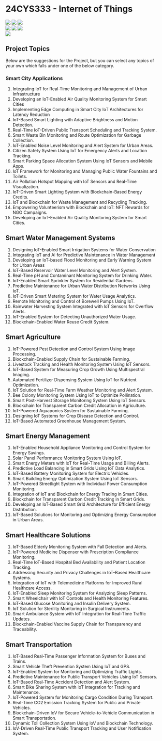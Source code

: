 # 24CYS333 - Internet of Things
![](https://img.shields.io/badge/Batch-22CYS-lightgreen) ![](https://img.shields.io/badge/UG-blue) ![](https://img.shields.io/badge/Subject-IoT-blue)
<br/>
![](https://img.shields.io/badge/Lecture-2-orange) ![](https://img.shields.io/badge/Practical-3-orange) ![](https://img.shields.io/badge/Credits-3-orange) <br/>
![](https://img.shields.io/badge/Regular_Students-72-gold) <br/>

## Project Topics

Below are the suggestions for the Project, but you can select any topics of your own which falls under one of the below category.

### Smart City Applications
1. Integrating IoT for Real-Time Monitoring and Management of Urban Infrastructure
2. Developing an IoT-Enabled Air Quality Monitoring System for Smart Cities
3. Implementing Edge Computing in Smart City IoT Architectures for Latency Reduction
4. IoT-Based Smart Lighting with Adaptive Brightness and Motion Detection.
5. Real-Time IoT-Driven Public Transport Scheduling and Tracking System.
6. Smart Waste Bin Monitoring and Route Optimization for Garbage Collection.
7. IoT-Enabled Noise Level Monitoring and Alert System for Urban Areas.
8. Citizen Safety System Using IoT for Emergency Alerts and Location Tracking.
9. Smart Parking Space Allocation System Using IoT Sensors and Mobile Apps.
10. IoT Framework for Monitoring and Managing Public Water Fountains and Toilets.
11. Air Pollution Hotspot Mapping with IoT Sensors and Real-Time Visualization.
12. IoT-Driven Smart Lighting System with Blockchain-Based Energy Credits.
13. IoT and Blockchain for Waste Management and Recycling Tracking.
14. Empowering Volunteerism with Blockchain and IoT: NFT Rewards for NGO Campaigns.
15. Developing an IoT-Enabled Air Quality Monitoring System for Smart Cities.

## Smart Water Management Systems
1. Designing IoT-Enabled Smart Irrigation Systems for Water Conservation
2. Integrating IoT and AI for Predictive Maintenance in Water Management
3. Developing an IoT-based Flood Monitoring and Early Warning System for Urban Areas
4. IoT-Based Reservoir Water Level Monitoring and Alert System.
5. Real-Time pH and Contaminant Monitoring System for Drinking Water.
6. IoT-Enabled Smart Sprinkler System for Residential Gardens.
7. Predictive Maintenance for Urban Water Distribution Networks Using IoT.
8. IoT-Driven Smart Metering System for Water Usage Analytics.
9. Remote Monitoring and Control of Borewell Pumps Using IoT.
10. Rainwater Harvesting System Integrated with IoT Sensors for Overflow Alerts.
11. IoT-Enabled System for Detecting Unauthorized Water Usage.
12. Blockchain-Enabled Water Reuse Credit System.

## Smart Agriculture
1. IoT-Powered Pest Detection and Control System Using Image Processing.
2. Blockchain-Enabled Supply Chain for Sustainable Farming.
3. Livestock Tracking and Health Monitoring System Using IoT Sensors.
4. IoT-Based System for Measuring Crop Growth Using Multispectral Imaging.
5. Automated Fertilizer Dispensing System Using IoT for Nutrient Optimization.
6. IoT Solution for Real-Time Farm Weather Monitoring and Alert System.
7. Bee Colony Monitoring System Using IoT to Optimize Pollination.
8. Smart Post-Harvest Storage Monitoring System Using IoT Sensors.
9. Blockchain for Transparent Carbon Credit Allocation in Agriculture.
10. IoT-Powered Aquaponics System for Sustainable Farming.
11. Designing IoT Systems for Crop Disease Detection and Control.
12. IoT-Based Automated Greenhouse Management System.

## Smart Energy Management
1. IoT-Enabled Household Appliance Monitoring and Control System for Energy Savings.
2. Solar Panel Performance Monitoring System Using IoT.
3. Smart Energy Meters with IoT for Real-Time Usage and Billing Alerts.
4. Predictive Load Balancing in Smart Grids Using IoT Data Analytics.
5. IoT-Based Battery Monitoring System for Electric Vehicles.
6. Smart Building Energy Optimization System Using IoT Sensors.
7. IoT-Powered Streetlight System with Individual Power Consumption Monitoring.
8. Integration of IoT and Blockchain for Energy Trading in Smart Cities.
9. Blockchain for Transparent Carbon Credit Tracking in Smart Grids.
10. Developing an IoT-Based Smart Grid Architecture for Efficient Energy Distribution.
11. IoT-Based Solutions for Monitoring and Optimizing Energy Consumption in Urban Areas.

## Smart Healthcare Solutions
1. IoT-Based Elderly Monitoring System with Fall Detection and Alerts.
2. IoT-Powered Medicine Dispenser with Prescription Compliance Monitoring.
3. Real-Time IoT-Based Hospital Bed Availability and Patient Location Tracking.
4. Addressing Security and Privacy Challenges in IoT-Based Healthcare Systems.
5. Integration of IoT with Telemedicine Platforms for Improved Rural Healthcare Access.
6. IoT-Enabled Sleep Monitoring System for Analyzing Sleep Patterns.
7. Smart Wheelchair with IoT Controls and Health Monitoring Features.
8. IoT-Based Glucose Monitoring and Insulin Delivery System.
9. IoT Solution for Sterility Monitoring in Surgical Instruments.
10. Smart Ambulance System with IoT Integration for Real-Time Traffic Updates.
11. Blockchain-Enabled Vaccine Supply Chain for Transparency and Traceability.

## Smart Transportation
1. IoT-Based Real-Time Passenger Information System for Buses and Trains.
2. Smart Vehicle Theft Prevention System Using IoT and GPS.
3. IoT-Enabled System for Monitoring and Optimizing Traffic Lights.
4. Predictive Maintenance for Public Transport Vehicles Using IoT Sensors.
5. IoT-Based Real-Time Accident Detection and Alert System.
6. Smart Bike Sharing System with IoT Integration for Tracking and Maintenance.
7. IoT-Powered System for Monitoring Cargo Condition During Transport.
8. Real-Time CO2 Emission Tracking System for Public and Private Vehicles.
9. Blockchain-Driven IoV for Secure Vehicle-to-Vehicle Communication in Smart Transportation.
10. Dynamic Toll Collection System Using IoV and Blockchain Technology.
11. IoV-Driven Real-Time Public Transport Tracking and User Notification System.

